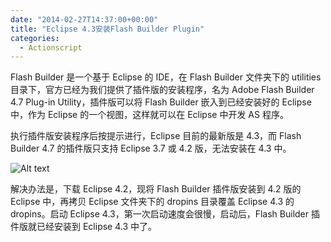 ```yaml
---
date: "2014-02-27T14:37:00+00:00"
title: "Eclipse 4.3安装Flash Builder Plugin"
categories:
  - Actionscript
---
```


Flash Builder 是一个基于 Eclipse 的 IDE，在 Flash Builder 文件夹下的 utilities 目录下，官方已经为我们提供了插件版的安装程序，名为 Adobe Flash Builder 4.7 Plug-in Utility，插件版可以将 Flash Builder 嵌入到已经安装好的 Eclipse 中，作为 Eclipse 的一个视图，这样就可以在 Eclipse 中开发 AS 程序。

执行插件版安装程序后按提示进行，Eclipse 目前的最新版是 4.3，而 Flash Builder 4.7 的插件版只支持 Eclipse 3.7 或 4.2 版，无法安装在 4.3 中。

![Alt text](/images/flashbuilder4.7plugin.png)

解决办法是，下载 Eclipse 4.2，现将 Flash Builder 插件版安装到 4.2 版的 Eclipse 中，再拷贝 Eclipse 文件夹下的 dropins 目录覆盖 Eclipse 4.3 的 dropins。启动 Eclipse 4.3，第一次启动速度会很慢，启动后，Flash Builder 插件版就已经安装到 Eclipse 4.3 中了。
